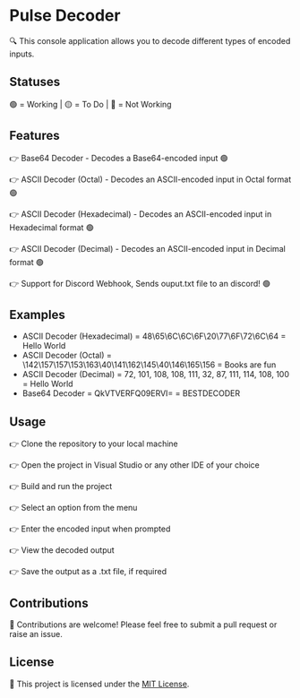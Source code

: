 # Pulse Decoder

🔍 This console application allows you to decode different types of encoded inputs. 

## Statuses

🟢 = Working | 🟡 = To Do | 🔴 = Not Working

## Features

👉 Base64 Decoder - Decodes a Base64-encoded input 🟢

👉 ASCII Decoder (Octal) - Decodes an ASCII-encoded input in Octal format 🟢

👉 ASCII Decoder (Hexadecimal) - Decodes an ASCII-encoded input in Hexadecimal format 🟢

👉 ASCII Decoder (Decimal) - Decodes an ASCII-encoded input in Decimal format 🟢

👉 Support for Discord Webhook, Sends ouput.txt file to an discord! 🟢


## Examples

- ASCII Decoder (Hexadecimal) = 48\65\6C\6C\6F\20\77\6F\72\6C\64 = Hello World
- ASCII Decoder (Octal) = \142\157\157\153\163\40\141\162\145\40\146\165\156 = Books are fun
- ASCII Decoder (Decimal) = 72, 101, 108, 108, 111, 32, 87, 111, 114, 108, 100 = Hello World
- Base64 Decoder = QkVTVERFQ09ERVI= = BESTDECODER



## Usage

👉 Clone the repository to your local machine

👉 Open the project in Visual Studio or any other IDE of your choice

👉 Build and run the project

👉 Select an option from the menu

👉 Enter the encoded input when prompted

👉 View the decoded output

👉 Save the output as a .txt file, if required

## Contributions

🤝 Contributions are welcome! Please feel free to submit a pull request or raise an issue.

## License

📝 This project is licensed under the [MIT License](LICENSE).
